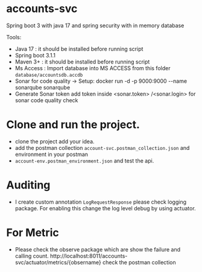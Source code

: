 # accounts-svc
Spring boot 3 with java 17 and spring security with in memory database

Tools:
- Java 17 : it should be installed before running script
- Spring boot 3.1.1
- Maven 3+ : it should be installed before running script
- Ms Access : Import database into MS ACCESS from this folder `database/accountsdb.accdb`
- Sonar for code quality -> Setup: docker run -d -p 9000:9000 --name sonarqube sonarqube
- Generate Sonar token add token inside <sonar.token> /<sonar.login> for sonar code quality check

# Clone and run the project.
- clone the project add your idea.
- add the postman collection `account-svc.postman_collection.json` and environment in your postman
- `account-env.postman_environment.json` and test the api.

# Auditing 
- I create custom annotation `LogRequestResponse` please check logging package. For enabling this change the log level debug by using actuator.

# For Metric
- Please check the observe package which are show the failure and calling count.
  http://localhost:8011/accounts-svc/actuator/metrics/{obsername} check the postman collection